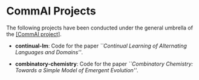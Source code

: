 # CommAI Projects

The following projects have been conducted under the general umbrella of the [[CommAI project]](https://research.fb.com/projects/commai).


- **continual-lm**: Code for the paper _``Continual Learning of Alternating Languages and Domains''_. 

- **combinatory-chemistry**: Code for the paper _``Combinatory Chemistry: Towards a Simple Model of Emergent Evolution''_. 
